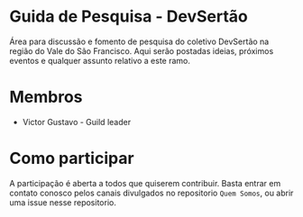 # Guida de Pesquisa - DevSertão

Área para discussão e fomento de pesquisa do coletivo DevSertão na região do Vale do São Francisco. Aqui serão postadas ideias, próximos eventos e qualquer assunto relativo a este ramo.

# Membros
* Victor Gustavo - Guild leader


# Como participar

A participação é aberta a todos que quiserem contribuir. Basta entrar em contato conosco pelos canais divulgados no repositorio `Quem Somos`, ou abrir uma issue nesse repositorio.